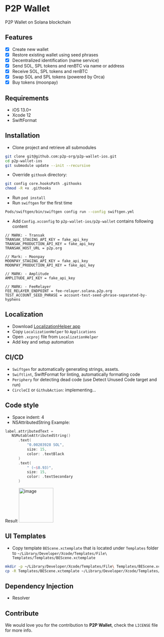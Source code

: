 # P2P Wallet

P2P Wallet on Solana blockchain

## Features

- [x] Create new wallet
- [x] Restore existing wallet using seed phrases
- [x] Decentralized identification (name service)
- [x] Send SOL, SPL tokens and renBTC via name or address
- [x] Receive SOL, SPL tokens and renBTC
- [x] Swap SOL and SPL tokens (powered by Orca)
- [x] Buy tokens (moonpay)

## Requirements

- iOS 13.0+
- Xcode 12
- SwiftFormat

## Installation

- Clone project and retrieve all submodules
```zsh
git clone git@github.com:p2p-org/p2p-wallet-ios.git
cd p2p-wallet-ios
git submodule update --init --recursive
```
- Override `githook` directory:
```zsh
git config core.hooksPath .githooks
chmod -R +x .githooks
```
- Run `pod install`
- Run `swiftgen` for the first time
```zsh
Pods/swiftgen/bin/swiftgen config run --config swiftgen.yml
```
- Add `Config.xcconfig` to `p2p-wallet-ios/p2p-wallet` contains following content
```
// MARK: - Transak
TRANSAK_STAGING_API_KEY = fake_api_key
TRANSAK_PRODUCTION_API_KEY = fake_api_key
TRANSAK_HOST_URL = p2p.org

// Mark: - Moonpay
MOONPAY_STAGING_API_KEY = fake_api_key
MOONPAY_PRODUCTION_API_KEY = fake_api_key

// MARK: - Amplitude
AMPLITUDE_API_KEY = fake_api_key

// MARK: - FeeRelayer
FEE_RELAYER_ENDPOINT = fee-relayer.solana.p2p.org
TEST_ACCOUNT_SEED_PHRASE = account-test-seed-phrase-separated-by-hyphens
```

## Localization

- Download [LocalizationHelper app](https://github.com/bigearsenal/XCodeLocalizationHelper/raw/main/release/LocalizationHelper.zip)
- Copy `LocalizationHelper` to `Applications`
- Open `.xcproj` file from `LocalizationHelper`
- Add key and setup automation

## CI/CD

- `Swiftgen` for automatically generating strings, assets.
- `Swiftlint`, SwiftFormat for linting, automatically formating code
- `Periphery` for detecting dead code (use Detect Unused Code target and run)
- `CircleCI` or `GithubAction`: implementing...

## Code style

- Space indent: 4
- NSAttributedString 
Example:
```swift
label.attributedText = 
   NSMutableAttributedString()
      .text(
          "0.00203928 SOL",
          size: 15,
          color: .textBlack
      )
      .text(
          " (~$0.93)",
          size: 15,
          color: .textSecondary
      )
```
Result
<img width="113" alt="image" src="https://user-images.githubusercontent.com/6975538/160050828-f1231cbb-070b-4dba-bb83-c4a284cf3d2d.png">


## UI Templates

- Copy template `BEScene.xctemplate` that is located under `Templates` folder to  `~/Library/Developer/Xcode/Templates/File\ Templates/Templates/BEScene.xctemplate`
```zsh
mkdir -p ~/Library/Developer/Xcode/Templates/File\ Templates/BEScene.xctemplate
cp -R Templates/BEScene.xctemplate ~/Library/Developer/Xcode/Templates/File\ Templates/BEScene.xctemplate
```

## Dependency Injection

- Resolver

## Contribute

We would love you for the contribution to **P2P Wallet**, check the ``LICENSE`` file for more info.
